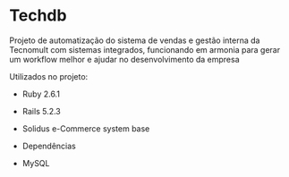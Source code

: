 # Techdb

Projeto de automatização do sistema de vendas e gestão interna da Tecnomult com sistemas integrados, funcionando em armonia para gerar um workflow melhor e ajudar no desenvolvimento da empresa

Utilizados no projeto:

* Ruby 2.6.1

* Rails 5.2.3

* Solidus e-Commerce system base

* Dependências
- MySQL
